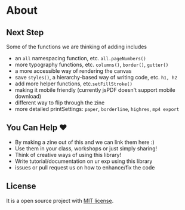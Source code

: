 # About

## Next Step

Some of the functions we are thinking of adding includes
- an `all` namespacing function, etc. `all.pageNumbers()`
- more typography functions, etc. `columns()`, `border()`, `gutter()`
- a more accessible way of rendering the canvas
- save `styles()`, a hierarchy-based way of writing code, etc. `h1, h2`
- add more helper functions, etc.`setFillStroke()`
- making it mobile friendly (currently jsPDF doesn't support mobile download)
- different way to flip through the zine
- more detailed printSettings: `paper`, `borderline`, `highres`, `mp4 export`


## You Can Help ❤️

- By making a zine out of this and we can link them here :)
- Use them in your class, workshops or just simply sharing!
- Think of creative ways of using this library!
- Write tutorial/documentation on ur exp using this library
- issues or pull request us on how to enhance/fix the code

## License

It is a open source project with [MIT license](https://github.com/munusshih/p5.genzine/blob/main/license).
